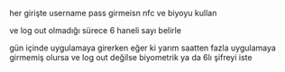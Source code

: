her girişte username pass girmeisn
nfc ve biyoyu kullan

ve log out olmadığı sürece 6 haneli sayı belirle

gün içinde uygulamaya girerken eğer ki yarım saatten fazla uygulamaya girmemiş olursa ve log out değilse biyometrik ya da 6lı şifreyi iste




